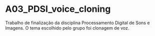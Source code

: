 # A03_PDSI_voice_cloning
Trabalho de finalização da disciplina Processamento Digital de Sons e Imagens. O tema escolhido pelo grupo foi clonagem de voz.
